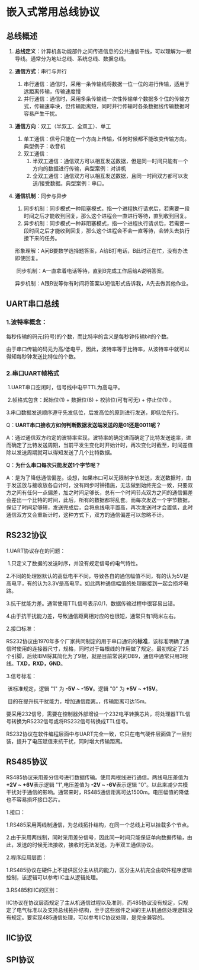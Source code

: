 # 嵌入式常用总线协议

## 总线概述

1. **总线定义**：计算机各功能部件之间传递信息的公共通信干线，可以理解为一根导线。通常分为地址总线、系统总线、数据总线。

2. **通信方式**：串行与并行

   1. 串行通信：通信时，采用一条传输线将数据一位一位的进行传输，适用于远距离传输，传输速度慢
   2. 并行通信：通信时，采用多条传输线一次性传输单个数据多个位的传输方式，传输速率块，但传输距离短，同时并行传输时各条数据线传输数据时容易产生干扰。

3. **通信方向**：双工（半双工、全双工）、单工

   1. 单工通信：信号只能在一个方向上传输，任何时候都不能改变传输方向。典型例子：收音机
   2. 双工通信：
      1. 半双工通信：通信双方可以相互发送数据，但是同一时间只能有一个方向的数据进行传输，典型案例：对讲机
      2. 全双工通信：通信双方可以相互发送数据，且同一时间双方都可以发送/接受数据。典型案例：串口。

4. **通信机制**：同步与异步

   1. 同步机制：同步模式一种阻塞模式，指一个进程执行请求后，若需要一段时间之后才能收到回复，那么这个进程会一直进行等待，直到收到回复。
   2. 异步机制：同步模式一种非阻塞模式，指一个进程执行请求后，若需要一段时间之后才能收到回复，那么这个进程会不会一直等待，会转头去执行接下来的任务。

   形象理解：A问B要数学选择题答案，A给B打电话，B此时正在忙，没有办法即使回复。

   ​		同步机制：A一直拿着电话等待，直到B完成工作后给A说明答案。

   ​		异步机制：A跟B说等你有时间将答案以短信形式告诉我，A先去做其他作业。



## UART串口总线

### 1.波特率概念：

​	每秒传输的码元(符号)的个数，而比特率的含义是每秒钟传输bit的个数。

​	由于串口传输的码元为高/低电平，因此，波特率等于比特率，从波特率中就可以得知每秒钟发送比特位的个数。

### 2.串口UART帧格式

​	1.UART串口空闲时，信号线中电平TTL为高电平。 

​	2.帧格式包含：起始位(1)  + 数据位(8)  + 校验位(可有可无)  + 停止位(1) 。

​	3.串口数据发送顺序遵守先发低位，后发高位的原则进行发送，即低位先行。



Q：**UART串口接收方如何判断数据发送端发送的是01还是0011呢？**

A：通过通信双方约定的波特率实现，波特率的确定进而确定了比特发送速率，进而确定了比特发送周期，当前平发生变化时开始计时，再次变化时截至，时间差值除以发送周期就可以得知发送了几个比特数据。

Q：**为什么串口每次只能发送1个字节呢？**

A：是为了降低通信偏差。设想，如果串口可以无限制字节发送，发送数据时，由于发送放与接收放各自计时，没有同步时钟措施，无法做到始终完全一致，只要双方之间有任何一点偏差，加之时间足够长，总有一个时间节点双方之间的通信偏差会差出一个比特的时间，此后，所有的数据都将乱套。而每次发送一个字节数据，保证了时间足够短，发送完成后，会将总线电平置高，再次发送时才会置低，此时通信双方又会重新计时，这种方式下，双方的通信偏差可以忽略不计。



## RS232协议

1.UART协议存在的问题：

​	1.只定义了数据的发送时序，并没有规定信号的电气特性。

​	2.不同的处理器默认的高低电平不同，导致各自的通信幅值不同，有的认为5V是高电平，有的认为3.3V是高电平。如此两种通信幅值的处理器接到一起会损坏电路。

​	3.抗干扰能力差。通常使用TTL信号表示0/1，数据传输过程中很容易出错。

​	4.由于抗干扰能力差，导致通信距离相对应的也很短，通常只有1两米左右。

2.接口标准：

RS232协议由1970年多个厂家共同制定的用于串口通讯的**标准**，该标准明确了通信时使用的连接器尺寸，规格，同时对于每根线的作用做了规定。最初规定了25个引脚，后续IBM将其简化为了9根，就是目前常说的DB9，通信中通常只用3根线。**TXD，RXD，GND**。



3.信号标准：

​	该标准规定，逻辑 "1" 为  **-5V ~  -15V**。逻辑 "0" 为  **+5V ~ +15V**。

​	目的在提升抗干扰能力，增加通信距离。，传输距离可达15m。

要采用232信号，需要在控制器外部增设一个232电平转换芯片，将处理器TTL信号转换为RS232信号或将RS232信号转换成TTL信号。



RS232协议在软件编程层面中与UART完全一致，它只在电气硬件层面做了一层封装，提升了电压赋值来抗干扰，同时增大传输距离。





## RS485协议

​	RS485协议采用差分信号进行数据传输。使用两根线进行通信。两线电压差值为 **+2V ~ +6V**表示逻辑 "1",电压差值为 **-2V ~ -6V**表示逻辑  "0"。以此来减少共模干扰对于通信的影响。通常来时，RS485通信距离可达1500m。电压幅值的降低也不容易损坏接口芯片。



1.接口：

​	1.RS485采用两线制通信，为总线拓扑结构，在同一个总线上可以挂载多个节点。

​	2.由于采用两线制，同时采用差分信号，因此同一时间只能保证单向数据传输，由此，发送的时候无法接收，接收时无法发送。为半双工通信协议。



2.程序应用层面：

​	1.RS485协议在硬件上不提供区分主从机的能力，区分主从机完全由软件程序逻辑控制，该逻辑可以参考IIC主从逻辑处理。

3.RS485和IIC的区别：

​	IIC协议在协议层面规定了主从机通信过程以及准则，而485协议没有规定，只规定了电气标准以及支持总线拓扑结构，至于这些器件之间的主从机通信处理逻辑没有规定。要实现485通信处理，可以参考IIC协议处理，是完全兼容的。



## IIC协议







## SPI协议

